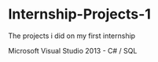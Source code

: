 # Internship-Projects-1
The projects i did on my first internship

Microsoft Visual Studio 2013 - C# / SQL
